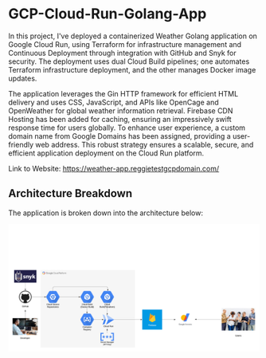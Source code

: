 # GCP-Cloud-Run-Golang-App

In this project, I've deployed a containerized Weather Golang application on Google Cloud Run, using Terraform for infrastructure management and Continuous Deployment through integration with GitHub and Snyk for security. The deployment uses dual Cloud Build pipelines; one automates Terraform infrastructure deployment, and the other manages Docker image updates. 

The application leverages the Gin HTTP framework for efficient HTML delivery and uses CSS, JavaScript, and APIs like OpenCage and OpenWeather for global weather information retrieval. Firebase CDN Hosting has been added for caching, ensuring an impressively swift response time for users globally. To enhance user experience, a custom domain name from Google Domains has been assigned, providing a user-friendly web address. This robust strategy ensures a scalable, secure, and efficient application deployment on the Cloud Run platform.

Link to Website: https://weather-app.reggietestgcpdomain.com/

## Architecture Breakdown

The application is broken down into the architecture below:

![applications](https://github.com/rjones18/Images/blob/main/Cloud%20Run%20Application.png)
